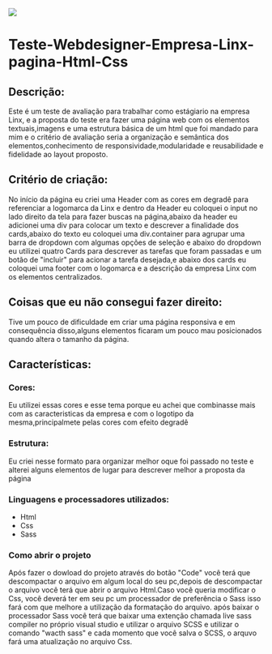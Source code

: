 ![](https://github.com/evandroid95/Teste-Webdesigner-Empresa-Linx-pagina-Html-Css/blob/master/Gif_Linx%5B1%5D.gif)
# Teste-Webdesigner-Empresa-Linx-pagina-Html-Css

## Descrição:

Este é um teste de avaliação para trabalhar como estágiario na empresa Linx, e a proposta do teste era fazer uma página web com os elementos textuais,imagens e uma estrutura básica de um html que foi mandado para mim e o critério de avaliação seria a organização e semântica dos elementos,conhecimento de responsividade,modularidade e reusabilidade e fidelidade ao layout proposto.


## Critério de criação:

No início da página eu criei uma Header com as cores em degradê para referenciar a logomarca da Linx e dentro da Header eu coloquei o input no lado direito da tela para fazer buscas na página,abaixo da header eu adicionei uma div para colocar um texto e descrever a finalidade dos cards,abaixo do texto eu coloquei uma div.container para agrupar uma barra de dropdown com algumas opções de seleção e abaixo do dropdown eu utilizei quatro Cards para descrever as tarefas que foram passadas e um botão de "incluir" para acionar a tarefa desejada,e abaixo dos cards eu coloquei uma footer com o logomarca e a descrição da empresa Linx com os elementos centralizados.

## Coisas que eu não consegui fazer direito:

Tive um pouco de dificuldade em criar uma página responsiva e em consequência disso,alguns elementos ficaram um pouco mau posicionados quando altera o tamanho da página.

## Características:

### Cores:

 Eu utilizei essas cores e esse tema porque eu achei que combinasse mais com as caracteristicas da empresa e com o logotipo da mesma,principalmete pelas cores com efeito degradê 

### Estrutura:

 Eu criei nesse formato para organizar melhor oque foi passado no teste e alterei alguns elementos de lugar para descrever melhor a proposta da página

### Linguagens e processadores utilizados:

- Html
- Css
- Sass

### Como abrir o projeto

Após fazer o dowload do projeto através do botão "Code" você terá que descompactar o arquivo em algum local do seu pc,depois de descompactar o arquivo você terá que abrir o arquivo Html.Caso você queria modificar o Css, você deverá ter em seu pc um processador de preferência o Sass isso fará com que melhore a utilização da formatação do arquivo.
após baixar o processador Sass você terá que baixar uma extenção chamada live sass compiler no próprio visual studio e utilizar o arquivo SCSS e utilizar o comando "wacth sass" e cada momento que você salva o SCSS, o arquvo fará uma atualização no arquivo Css.
